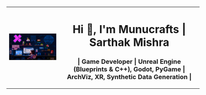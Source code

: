 <table>
  <tr>
    <td>
      <img src="https://github.com/munucrafts/munucrafts/blob/main/Banner.gif" alt="MasterHead" width="465"/>
    </td>
    <td>
      <h1 align="center">Hi 👋, I'm Munucrafts | Sarthak Mishra</h1>
      <h3 align="center">| Game Developer | Unreal Engine (Blueprints & C++), Godot, PyGame | ArchViz, XR, Synthetic Data Generation |</h3>
    </td>
  </tr>
</table>
